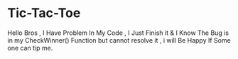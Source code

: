 # Tic-Tac-Toe
Hello Bros , I Have Problem In My Code , I Just Finish it &amp; I Know The Bug is in my CheckWinner() Function but cannot resolve it , i will Be Happy If Some one can tip me.
